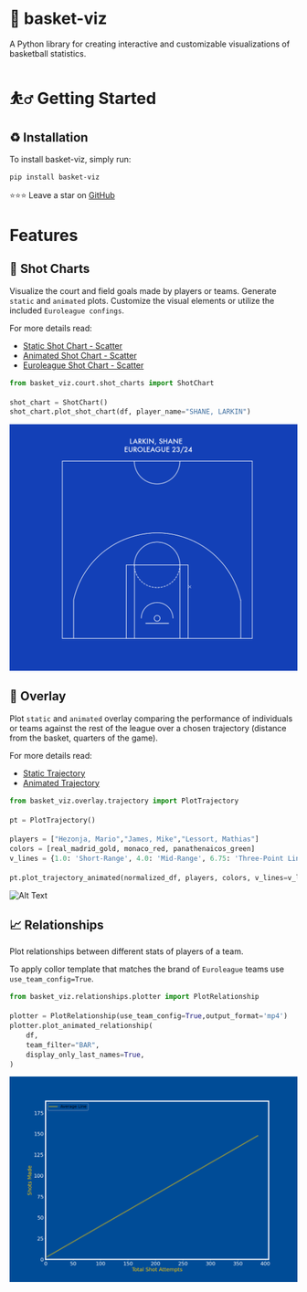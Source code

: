 🏀 basket-viz
==============================

A Python library for creating interactive and customizable visualizations of basketball statistics.


# ⛹️‍♂️ Getting Started 


## ♻️  Installation

To install basket-viz, simply run:

```bash
pip install basket-viz
```

⭐️⭐️⭐️ Leave a star on [GitHub](https://github.com/sVujke/basket-viz/tree/main)

# Features 

## 🎯 Shot Charts 

Visualize the court and field goals made by players or teams. Generate `static` and `animated` plots. Customize the visual elements or utilize the included `Euroleague confings`.

For more details read: 

-  [Static Shot Chart - Scatter ](shot_charts/static_scatter.md)
-  [Animated Shot Chart - Scatter](shot_charts/animated_scatter.md)
-  [Euroleague Shot Chart - Scatter](shot_charts/euroleague_scatter.md)


```python
from basket_viz.court.shot_charts import ShotChart

shot_chart = ShotChart()
shot_chart.plot_shot_chart(df, player_name="SHANE, LARKIN")
```

![Alt Text](media/euroleague_shot_chart_efes.gif)

## 🎢 Overlay 
Plot `static` and `animated` overlay comparing the performance of individuals or teams against the rest of the league over a chosen trajectory (distance from the basket, quarters of the game). 

For more details read: 

-  [Static Trajectory](overlay/static-animated.md)
-  [Animated Trajectory](overlay/trajectory-animated.md)

```python
from basket_viz.overlay.trajectory import PlotTrajectory

pt = PlotTrajectory()

players = ["Hezonja, Mario","James, Mike","Lessort, Mathias"]
colors = [real_madrid_gold, monaco_red, panathenaicos_green]
v_lines = {1.0: 'Short-Range', 4.0: 'Mid-Range', 6.75: 'Three-Point Line'}

pt.plot_trajectory_animated(normalized_df, players, colors, v_lines=v_lines, title=f"Scoring Profiles \n EUROLEAGUE 23/24")
```

![Alt Text](media/scoring_profile.gif)

## 📈 Relationships 

Plot relationships between different stats of players of a team. 

To apply collor template that matches the brand of `Euroleague` teams use `use_team_config=True`. 

```python
from basket_viz.relationships.plotter import PlotRelationship

plotter = PlotRelationship(use_team_config=True,output_format='mp4')
plotter.plot_animated_relationship(
    df,
    team_filter="BAR",
    display_only_last_names=True,
)
```

![Alt Text](media/BAR_.gif)